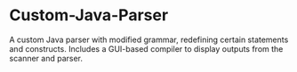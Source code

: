 # Custom-Java-Parser
A custom Java parser with modified grammar, redefining certain statements and constructs. Includes a GUI-based compiler to display outputs from the scanner and parser.
